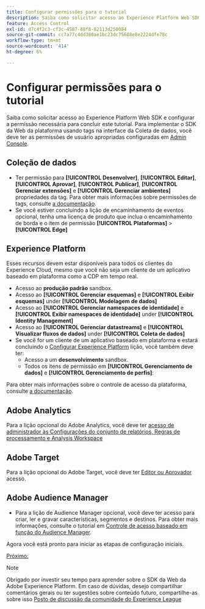 ```yaml
---
title: Configurar permissões para o tutorial
description: Saiba como solicitar acesso ao Experience Platform Web SDK e configurar a permissão necessária para concluir o tutorial Implementar o Adobe Experience Cloud com Web SDK.
feature: Access Control
exl-id: d7c4f2c3-cf3c-4587-88f8-82113d250084
source-git-commit: cc7a77c4dd380ae1bc23dc75608e8e2224dfe78c
workflow-type: tm+mt
source-wordcount: '414'
ht-degree: 6%

---
```


# Configurar permissões para o tutorial

Saiba como solicitar acesso ao Experience Platform Web SDK e configurar a permissão necessária para concluir este tutorial. Para implementar o SDK da Web da plataforma usando tags na interface da Coleta de dados, você deve ter as permissões de usuário apropriadas configuradas em [Admin Console](https://adminconsole.adobe.com).

## Coleção de dados

* Ter permissão para **[!UICONTROL Desenvolver]**, **[!UICONTROL Editar]**, **[!UICONTROL Aprovar]**, **[!UICONTROL Publicar]**, **[!UICONTROL Gerenciar extensões]** e **[!UICONTROL Gerenciar ambientes]** propriedades da tag. Para obter mais informações sobre permissões de tags, consulte [a documentação](https://experienceleague.adobe.com/docs/experience-platform/tags/admin/user-permissions.html).
* Se você estiver concluindo a lição de encaminhamento de eventos opcional, tenha uma licença de produto que inclua o encaminhamento de borda e o item de permissão **[!UICONTROL Plataformas]** > **[!UICONTROL Edge]**

## Experience Platform

Esses recursos devem estar disponíveis para todos os clientes do Experience Cloud, mesmo que você não seja um cliente de um aplicativo baseado em plataforma como a CDP em tempo real.

* Acesso ao **produção padrão** sandbox.
* Acesso ao **[!UICONTROL Gerenciar esquemas]** e **[!UICONTROL Exibir esquemas]** under **[!UICONTROL Modelagem de dados]**
* Acesso ao **[!UICONTROL Gerenciar namespaces de identidade]** e **[!UICONTROL Exibir namespaces de identidade]** under **[!UICONTROL Identity Management]**
* Acesso ao **[!UICONTROL Gerenciar datastreams]** e **[!UICONTROL Visualizar fluxos de dados]** under **[!UICONTROL Coleta de dados]**
* Se você for um cliente de um aplicativo baseado em plataforma e estará concluindo o [Configurar Experience Platform](setup-experience-platform.md) lição, você também deve ter:
   * Acesso a um **desenvolvimento** sandbox.
   * Todos os itens de permissão em **[!UICONTROL Gerenciamento de dados]** e **[!UICONTROL Gerenciamento de perfis]**:


Para obter mais informações sobre o controle de acesso da plataforma, consulte [a documentação](https://experienceleague.adobe.com/docs/experience-platform/access-control/home.html?lang=pt-BR).

## Adobe Analytics

Para a lição opcional do Adobe Analytics, você deve ter [acesso de administrador às Configurações do conjunto de relatórios, Regras de processamento e Analysis Workspace](https://experienceleague.adobe.com/docs/analytics/admin/admin-console/home.html?lang=pt-BR)

## Adobe Target

Para a lição opcional do Adobe Target, você deve ter [Editor ou Aprovador](https://experienceleague.adobe.com/docs/target/using/administer/manage-users/enterprise/properties-overview.html#section_8C425E43E5DD4111BBFC734A2B7ABC80) acesso.

## Adobe Audience Manager

* Para a lição de Audience Manager opcional, você deve ter acesso para criar, ler e gravar características, segmentos e destinos. Para obter mais informações, consulte o tutorial em [Controle de acesso baseado em função do Audience Manager](https://experienceleague.adobe.com/docs/audience-manager-learn/tutorials/setup-and-admin/user-management/setting-permissions-with-role-based-access-control.html?lang=en).

Agora você está pronto para iniciar as etapas de configuração iniciais.

[Próximo: ](configure-schemas.md)

>[!NOTE]
>
>Obrigado por investir seu tempo para aprender sobre o SDK da Web da Adobe Experience Platform. Em caso de dúvidas, desejo compartilhar comentários gerais ou ter sugestões sobre conteúdo futuro, compartilhe-as sobre isso [Posto de discussão da comunidade do Experience League](https://experienceleaguecommunities.adobe.com/t5/adobe-experience-platform-launch/tutorial-discussion-implement-adobe-experience-cloud-with-web/td-p/444996)
